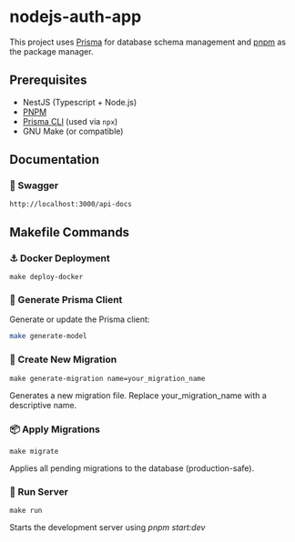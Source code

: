 # nodejs-auth-app

This project uses [Prisma](https://www.prisma.io/) for database schema management and [pnpm](https://pnpm.io/) as the package manager.

## Prerequisites

- NestJS (Typescript + Node.js)
- [PNPM](https://pnpm.io/installation)
- [Prisma CLI](https://www.prisma.io/docs/reference/api-reference/command-reference) (used via `npx`)
- GNU Make (or compatible)

## Documentation
### 📃 Swagger
```
http://localhost:3000/api-docs
```

## Makefile Commands

### ⚓ Docker Deployment 
```
make deploy-docker
```

### 🔧 Generate Prisma Client
Generate or update the Prisma client:
```bash
make generate-model
```

### 🧱 Create New Migration

```
make generate-migration name=your_migration_name
```
Generates a new migration file. Replace your_migration_name with a descriptive name.


### 📦 Apply Migrations
```
make migrate
```
Applies all pending migrations to the database (production-safe).

### 🚀 Run Server
```
make run
```
Starts the development server using <i>pnpm start:dev</i>

